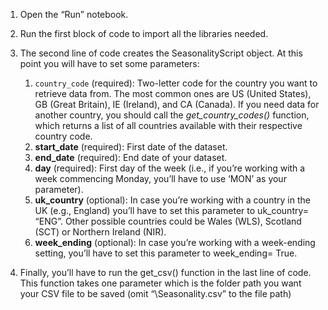 1.	Open the “Run” notebook.
2.	Run the first block of code to import all the libraries needed.
3.	The second line of code creates the SeasonalityScript object. At this point you will have to set some parameters:

    1. ```country_code``` (required): Two-letter code for the country you want to retrieve data from. The most common ones are US (United States), GB (Great Britain), IE (Ireland), and CA (Canada). If you need data for another country, you should call the _get_country_codes()_ function, which returns a list of all countries available with their respective country code.
    2. **start_date** (required): First date of the dataset.
    3. **end_date** (required): End date of your dataset.
    4. **day** (required): First day of the week (i.e., if you’re working with a week commencing Monday, you’ll have to use ‘MON’ as your parameter).
    5. **uk_country** (optional): In case you’re working with a country in the UK (e.g., England) you’ll have to set this parameter to uk_country= “ENG”. Other possible countries could be Wales (WLS), Scotland (SCT) or Northern Ireland (NIR).
    6. **week_ending** (optional): In case you’re working with a week-ending setting, you’ll have to set this parameter to week_ending= True.

7. Finally, you’ll have to run the get_csv() function in the last line of code. This function takes one parameter which is the folder path you want your CSV file to be saved (omit “\Seasonality.csv” to the file path)
